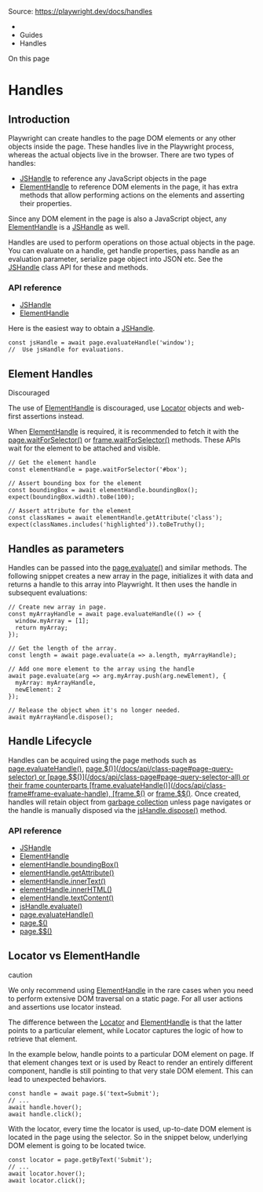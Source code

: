 Source: https://playwright.dev/docs/handles

  * [](/)
  * Guides
  * Handles



On this page

# Handles

## Introduction​

Playwright can create handles to the page DOM elements or any other objects inside the page. These handles live in the Playwright process, whereas the actual objects live in the browser. There are two types of handles:

  * [JSHandle](/docs/api/class-jshandle "JSHandle") to reference any JavaScript objects in the page
  * [ElementHandle](/docs/api/class-elementhandle "ElementHandle") to reference DOM elements in the page, it has extra methods that allow performing actions on the elements and asserting their properties.



Since any DOM element in the page is also a JavaScript object, any [ElementHandle](/docs/api/class-elementhandle "ElementHandle") is a [JSHandle](/docs/api/class-jshandle "JSHandle") as well.

Handles are used to perform operations on those actual objects in the page. You can evaluate on a handle, get handle properties, pass handle as an evaluation parameter, serialize page object into JSON etc. See the [JSHandle](/docs/api/class-jshandle "JSHandle") class API for these and methods.

### API reference​

  * [JSHandle](/docs/api/class-jshandle "JSHandle")
  * [ElementHandle](/docs/api/class-elementhandle "ElementHandle")



Here is the easiest way to obtain a [JSHandle](/docs/api/class-jshandle "JSHandle").
    
    
    const jsHandle = await page.evaluateHandle('window');  
    //  Use jsHandle for evaluations.  
    

## Element Handles​

Discouraged

The use of [ElementHandle](/docs/api/class-elementhandle "ElementHandle") is discouraged, use [Locator](/docs/api/class-locator "Locator") objects and web-first assertions instead.

When [ElementHandle](/docs/api/class-elementhandle "ElementHandle") is required, it is recommended to fetch it with the [page.waitForSelector()](/docs/api/class-page#page-wait-for-selector) or [frame.waitForSelector()](/docs/api/class-frame#frame-wait-for-selector) methods. These APIs wait for the element to be attached and visible.
    
    
    // Get the element handle  
    const elementHandle = page.waitForSelector('#box');  
      
    // Assert bounding box for the element  
    const boundingBox = await elementHandle.boundingBox();  
    expect(boundingBox.width).toBe(100);  
      
    // Assert attribute for the element  
    const classNames = await elementHandle.getAttribute('class');  
    expect(classNames.includes('highlighted')).toBeTruthy();  
    

## Handles as parameters​

Handles can be passed into the [page.evaluate()](/docs/api/class-page#page-evaluate) and similar methods. The following snippet creates a new array in the page, initializes it with data and returns a handle to this array into Playwright. It then uses the handle in subsequent evaluations:
    
    
    // Create new array in page.  
    const myArrayHandle = await page.evaluateHandle(() => {  
      window.myArray = [1];  
      return myArray;  
    });  
      
    // Get the length of the array.  
    const length = await page.evaluate(a => a.length, myArrayHandle);  
      
    // Add one more element to the array using the handle  
    await page.evaluate(arg => arg.myArray.push(arg.newElement), {  
      myArray: myArrayHandle,  
      newElement: 2  
    });  
      
    // Release the object when it's no longer needed.  
    await myArrayHandle.dispose();  
    

## Handle Lifecycle​

Handles can be acquired using the page methods such as [page.evaluateHandle()](/docs/api/class-page#page-evaluate-handle), [page.$()](/docs/api/class-page#page-query-selector) or [page.$$()](/docs/api/class-page#page-query-selector-all) or their frame counterparts [frame.evaluateHandle()](/docs/api/class-frame#frame-evaluate-handle), [frame.$()](/docs/api/class-frame#frame-query-selector) or [frame.$$()](/docs/api/class-frame#frame-query-selector-all). Once created, handles will retain object from [garbage collection](https://developer.mozilla.org/en-US/docs/Web/JavaScript/Memory_Management) unless page navigates or the handle is manually disposed via the [jsHandle.dispose()](/docs/api/class-jshandle#js-handle-dispose) method.

### API reference​

  * [JSHandle](/docs/api/class-jshandle "JSHandle")
  * [ElementHandle](/docs/api/class-elementhandle "ElementHandle")
  * [elementHandle.boundingBox()](/docs/api/class-elementhandle#element-handle-bounding-box)
  * [elementHandle.getAttribute()](/docs/api/class-elementhandle#element-handle-get-attribute)
  * [elementHandle.innerText()](/docs/api/class-elementhandle#element-handle-inner-text)
  * [elementHandle.innerHTML()](/docs/api/class-elementhandle#element-handle-inner-html)
  * [elementHandle.textContent()](/docs/api/class-elementhandle#element-handle-text-content)
  * [jsHandle.evaluate()](/docs/api/class-jshandle#js-handle-evaluate)
  * [page.evaluateHandle()](/docs/api/class-page#page-evaluate-handle)
  * [page.$()](/docs/api/class-page#page-query-selector)
  * [page.$$()](/docs/api/class-page#page-query-selector-all)



## Locator vs ElementHandle​

caution

We only recommend using [ElementHandle](/docs/api/class-elementhandle "ElementHandle") in the rare cases when you need to perform extensive DOM traversal on a static page. For all user actions and assertions use locator instead.

The difference between the [Locator](/docs/api/class-locator "Locator") and [ElementHandle](/docs/api/class-elementhandle "ElementHandle") is that the latter points to a particular element, while Locator captures the logic of how to retrieve that element.

In the example below, handle points to a particular DOM element on page. If that element changes text or is used by React to render an entirely different component, handle is still pointing to that very stale DOM element. This can lead to unexpected behaviors.
    
    
    const handle = await page.$('text=Submit');  
    // ...  
    await handle.hover();  
    await handle.click();  
    

With the locator, every time the locator is used, up-to-date DOM element is located in the page using the selector. So in the snippet below, underlying DOM element is going to be located twice.
    
    
    const locator = page.getByText('Submit');  
    // ...  
    await locator.hover();  
    await locator.click();  
    
